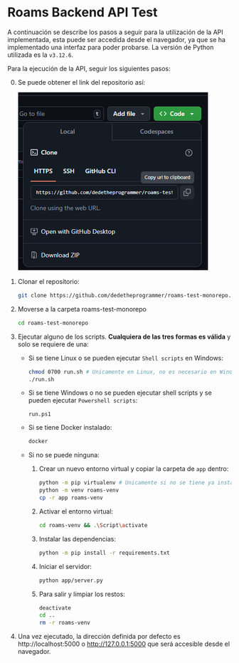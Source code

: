 # Roams Backend API Test
A continuación se describe los pasos a seguir para la utilización de la API implementada, esta puede ser accedida desde el navegador, ya que se ha implementado una interfaz para poder probarse. La versión de Python utilizada es la `v3.12.6`.

Para la ejecución de la API, seguir los siguientes pasos:

0. Se puede obtener el link del repositorio así:

    ![alt text](image.png)

1. Clonar el repositorio:

    ```sh
    git clone https://github.com/dedetheprogrammer/roams-test-monorepo.git
    ```

2. Moverse a la carpeta roams-test-monorepo

    ```sh
    cd roams-test-monorepo
    ```

3. Ejecutar alguno de los scripts. **Cualquiera de las tres formas es válida** y solo se requiere de una:

    - Si se tiene Linux o se pueden ejecutar `Shell scripts` en Windows:

        ```sh
        chmod 0700 run.sh # Unicamente en Linux, no es necesario en Windows.
        ./run.sh
        ```

    - Si se tiene Windows o no se pueden ejecutar shell scripts y se pueden ejecutar `Powershell scripts`:

        ```
        run.ps1
        ```
    
    - Si se tiene Docker instalado:

        ```sh
        docker 
        ```

    - Si no se puede ninguna:

        1. Crear un nuevo entorno virtual y copiar la carpeta de `app` dentro:

            ```sh
            python -m pip virtualenv # Unicamente si no se tiene ya instalado
            python -m venv roams-venv
            cp -r app roams-venv
            ```

        2. Activar el entorno virtual:

            ```sh
            cd roams-venv && .\Script\activate
            ```

        3. Instalar las dependencias:

            ```sh
            python -m pip install -r requirements.txt
            ```
        
        4. Iniciar el servidor:

            ```sh
            python app/server.py
            ```
        
        5. Para salir y limpiar los restos:

            ```sh
            deactivate
            cd ..
            rm -r roams-venv
            ```




3. Una vez ejecutado, la dirección definida por defecto es http://localhost:5000 o http://127.0.0.1:5000 que será accesible desde el navegador.


